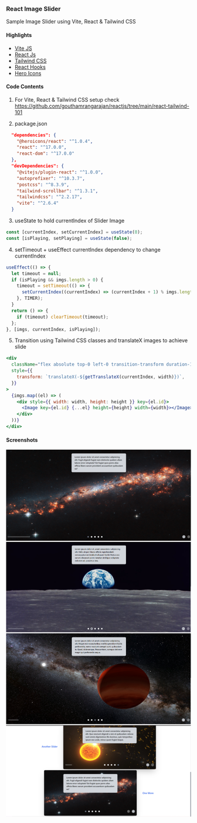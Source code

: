 ### React Image Slider

Sample Image Slider using Vite, React & Tailwind CSS

#### Highlights

- [Vite JS](https://vitejs.dev/)
- [React Js](https://reactjs.org/)
- [Tailwind CSS](https://tailwindcss.com/)
- [React Hooks](https://reactjs.org/docs/hooks-intro.html)
- [Hero Icons](https://heroicons.com/)

#### Code Contents

1. For Vite, React & Tailwind CSS setup check\
   https://github.com/gouthamrangarajan/reactjs/tree/main/react-tailwind-101

2. package.json

```json
  "dependencies": {
    "@heroicons/react": "^1.0.4",
    "react": "^17.0.0",
    "react-dom": "^17.0.0"
  },
  "devDependencies": {
    "@vitejs/plugin-react": "^1.0.0",
    "autoprefixer": "^10.3.7",
    "postcss": "^8.3.9",
    "tailwind-scrollbar": "^1.3.1",
    "tailwindcss": "^2.2.17",
    "vite": "^2.6.4"
  }
```

3. useState to hold currentIndex of Slider Image

```javascript
const [currentIndex, setCurrentIndex] = useState(0);
const [isPlaying, setPlaying] = useState(false);
```

4. setTimeout + useEffect currentIndex dependency to change currentIndex

```javascript
useEffect(() => {
  let timeout = null;
  if (isPlaying && imgs.length > 0) {
    timeout = setTimeout(() => {
      setCurrentIndex((currentIndex) => (currentIndex + 1) % imgs.length);
    }, TIMER);
  }
  return () => {
    if (timeout) clearTimeout(timeout);
  };
}, [imgs, currentIndex, isPlaying]);
```

5. Transition using Tailwind CSS classes and translateX images to achieve slide

```jsx
<div
  className="flex absolute top-0 left-0 transition-transform duration-1000"
  style={{
    transform: `translateX(-${getTranslateX(currentIndex, width)})`,
  }}
>
  {imgs.map((el) => (
    <div style={{ width: width, height: height }} key={el.id}>
      <Image key={el.id} {...el} height={height} width={width}></Image>
    </div>
  ))}
</div>
```

#### Screenshots

![Screenshot1](https://github.com/gouthamrangarajan/reactjs/blob/main/img-slider/Screenshot1.PNG)
![Screenshot2](https://github.com/gouthamrangarajan/reactjs/blob/main/img-slider/Screenshot2.PNG)
![Screenshot3](https://github.com/gouthamrangarajan/reactjs/blob/main/img-slider/Screenshot3.PNG)
![Screenshot6](https://github.com/gouthamrangarajan/reactjs/blob/main/img-slider/Screenshot6.PNG)
